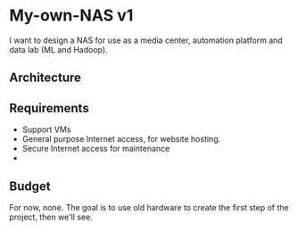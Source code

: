 # My-own-NAS v1
I want to design a NAS for use as a media center, automation platform and data lab (ML and Hadoop).

## Architecture

## Requirements
- Support VMs
- General purpose Internet access, for website hosting.
- Secure Internet access for maintenance
- 

## Budget
For now, none. The goal is to use old hardware to create the first step of the project, then we'll see.
